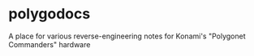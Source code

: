 # polygodocs
A place for various reverse-engineering notes for Konami's "Polygonet Commanders" hardware
